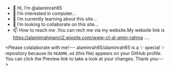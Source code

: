 - 👋 Hi, I’m @alaminrah65
- 👀 I’m interested in computer...
- 🌱 I’m currently learning about this site...
- 💞️ I’m looking to collaborate on this site...
- 📫 How to reach me .You can rech me via my website.My website link is https://alaminrahmanct2.wixsite.com/www-ct-al-amin-rahma ....

<Please colalaborate with me!---
alaminrah65/alaminrah65 is a ✨ special ✨ repository because its `README.md` (this file) appears on your GitHub profile.
You can click the Preview link to take a look at your changes.
Thank you--->
